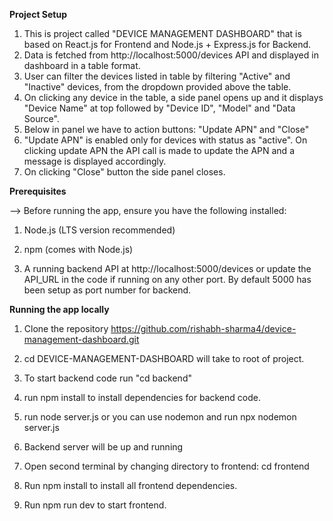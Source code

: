**Project Setup**

1. This is project called "DEVICE MANAGEMENT DASHBOARD" that is based on React.js for Frontend and Node.js + Express.js for Backend.
2. Data is fetched from http://localhost:5000/devices API and displayed in dashboard in a table format.
3. User can filter the devices listed in table by filtering "Active" and "Inactive" devices, from the dropdown provided above the table.
4. On clicking any device in the table, a side panel opens up and it displays "Device Name" at top followed by "Device ID", "Model" and "Data Source".
5. Below in panel we have to action buttons: "Update APN" and "Close"
6. "Update APN" is enabled only for devices with status as "active". On clicking update APN the API call is made to update the APN and a message is displayed accordingly.
7. On clicking "Close" button the side panel closes.

**Prerequisites**

--> Before running the app, ensure you have the following installed:

1. Node.js (LTS version recommended)

2. npm (comes with Node.js)

3. A running backend API at http://localhost:5000/devices or update the API_URL in the code if running on any other port. By default 5000 has been setup as port number for backend.

**Running the app locally**

1. Clone the repository https://github.com/rishabh-sharma4/device-management-dashboard.git

2. cd DEVICE-MANAGEMENT-DASHBOARD will take to root of project.

3. To start backend code run "cd backend"

4. run npm install to install dependencies for backend code.

5. run node server.js or you can use nodemon and run npx nodemon server.js

6. Backend server will be up and running

7. Open second terminal by changing directory to frontend: cd frontend 

8. Run npm install to install all frontend dependencies.

9. Run npm run dev to start frontend.
